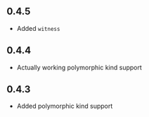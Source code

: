 0.4.5
-----
* Added `witness`

0.4.4
-----
* Actually working polymorphic kind support

0.4.3
-----
* Added polymorphic kind support
